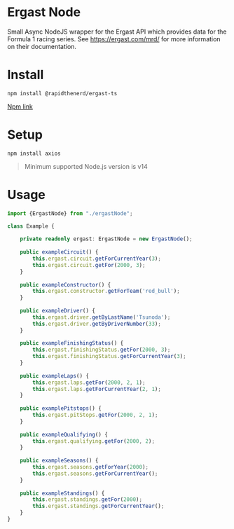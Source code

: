 # Ergast Node

Small Async NodeJS wrapper for the Ergast API which provides data for the Formula 1 racing series.
See https://ergast.com/mrd/ for more information on their documentation.

# Install

`npm install @rapidthenerd/ergast-ts`

[Npm link](https://www.npmjs.com/package/@rapidthenerd/ergast-ts?activeTab=readme)

# Setup

`npm install axios`

> Minimum supported Node.js version is v14

# Usage

```typescript
import {ErgastNode} from "./ergastNode";

class Example {
    
    private readonly ergast: ErgastNode = new ErgastNode();
    
    public exampleCircuit() {
        this.ergast.circuit.getForCurrentYear(3);
        this.ergast.circuit.getFor(2000, 3);
    }
    
    public exampleConstructor() {
        this.ergast.constructor.getForTeam('red_bull');
    }
    
    public exampleDriver() {
        this.ergast.driver.getByLastName('Tsunoda');
        this.ergast.driver.getByDriverNumber(33);
    }
    
    public exampleFinishingStatus() {
        this.ergast.finishingStatus.getFor(2000, 3);
        this.ergast.finishingStatus.getForCurrentYear(3);
    }
    
    public exampleLaps() {
        this.ergast.laps.getFor(2000, 2, 1);
        this.ergast.laps.getForCurrentYear(2, 1);
    }
    
    public examplePitstops() {
        this.ergast.pitStops.getFor(2000, 2, 1);
    }
    
    public exampleQualifying() {
        this.ergast.qualifying.getFor(2000, 2);
    }
    
    public exampleSeasons() {
        this.ergast.seasons.getForYear(2000);
        this.ergast.seasons.getForCurrentYear();
    }
    
    public exampleStandings() {
        this.ergast.standings.getFor(2000);
        this.ergast.standings.getForCurrentYear();
    }
}
```